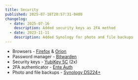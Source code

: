 ```yaml
---
title: Security
published: 2025-07-16T20:57:31-0400
changelog:
  - date: 2025-07-16
    description: Added security keys as 2FA method
  - date: 2023-11-11
    description: Added Synology for photo and file backups
---
```


- Browsers - [Firefox](https://www.firefox.com/en-US/) & [Orion](https://kagi.com/orion/)
- Password manager - [Bitwarden](bitwarden.com)
- Security keys - [YubiKey 5C](https://amzn.to/4mjmKZB) (2x)
- 2FA authenticator - [Ente Auth](https://ente.io/auth/)
- Photo and file backups - [Synology DS224+](https://amzn.to/3TFYlB7)
